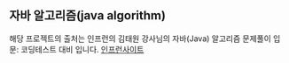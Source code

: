## 자바 알고리즘(java algorithm)

해당 프로젝트의 출처는 
인프런의 김태원 강사님의 자바(Java) 알고리즘 문제풀이 입문: 코딩테스트 대비 입니다.
[인프런사이트](https://www.inflearn.com/course/%EC%9E%90%EB%B0%94-%EC%95%8C%EA%B3%A0%EB%A6%AC%EC%A6%98-%EB%AC%B8%EC%A0%9C%ED%92%80%EC%9D%B4-%EC%BD%94%ED%85%8C%EB%8C%80%EB%B9%84/dashboard)
